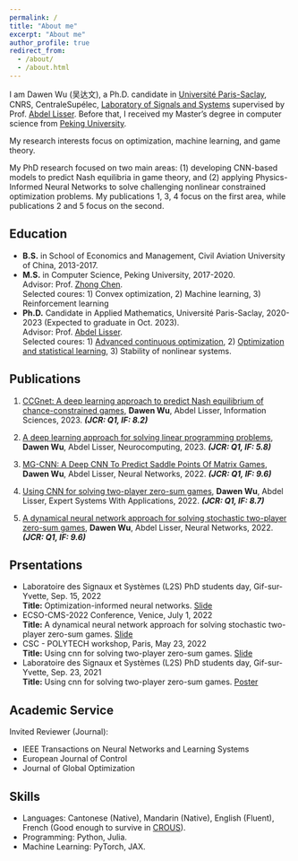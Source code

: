 ```yaml
---
permalink: /
title: "About me"
excerpt: "About me"
author_profile: true
redirect_from: 
  - /about/
  - /about.html
---
```


I am Dawen Wu (吴达文), a Ph.D. candidate in [Université Paris-Saclay](https://www.universite-paris-saclay.fr/), CNRS, CentraleSupélec, [Laboratory of
Signals and Systems](https://l2s.centralesupelec.fr/en/) supervised by Prof. [Abdel Lisser](https://l2s.centralesupelec.fr/u/lisser-abdel/). Before that, I received my Master’s degree in computer science from [Peking University](https://english.pku.edu.cn/). 

My research interests focus on optimization, machine learning, and game theory. 

My PhD research focused on two main areas: (1) developing CNN-based models to predict Nash equilibria in game theory, and (2) applying Physics-Informed Neural Networks to solve challenging nonlinear constrained optimization problems. My publications 1, 3, 4 focus on the first area, while publications 2 and 5 focus on the second.

## Education
* **B.S.** in School of Economics and Management, Civil Aviation University of China, 2013-2017.
* **M.S.** in Computer Science, Peking University, 2017-2020.  
            Advisor: Prof. [Zhong Chen](https://infosec.pku.edu.cn/zsxx/bszs/index.htm).   
            Selected coures: 1) Convex optimization, 2) Machine learning, 3) Reinforcement learning    
* **Ph.D.** Candidate in Applied Mathematics, Université Paris-Saclay, 2020-2023 (Expected to graduate in Oct. 2023).  
            Advisor: Prof. [Abdel Lisser](https://l2s.centralesupelec.fr/u/lisser-abdel/).  
            Selected coures: 1) [Advanced continuous optimization](https://who.rocq.inria.fr/Jean-Charles.Gilbert/ipp/optim.html), 2) [Optimization and statistical learning](https://www.di.ens.fr/~fbach/orsay2021.html), 3) Stability of nonlinear systems.

## Publications
1. [CCGnet: A deep learning approach to predict Nash equilibrium of chance-constrained games](https://www.sciencedirect.com/science/article/abs/pii/S0020025523000646), **Dawen Wu**, Abdel Lisser, Information Sciences, 2023. **_(JCR: Q1, IF: 8.2)_**

2. [A deep learning approach for solving linear programming problems](https://www.sciencedirect.com/science/article/abs/pii/S0925231222014412), **Dawen Wu**, Abdel Lisser, Neurocomputing, 2023. **_(JCR: Q1, IF: 5.8)_**
 
3. [MG-CNN: A Deep CNN To Predict Saddle Points Of Matrix Games](https://www.sciencedirect.com/science/article/abs/pii/S0893608022003586), **Dawen Wu**, Abdel Lisser, Neural Networks, 2022. **_(JCR: Q1, IF: 9.6)_**

4. [Using CNN for solving two-player zero-sum games](https://www.sciencedirect.com/science/article/abs/pii/S0957417422008648), **Dawen Wu**, Abdel Lisser, Expert Systems With Applications, 2022. **_(JCR: Q1, IF: 8.7)_**
 
5. [A dynamical neural network approach for solving stochastic two-player zero-sum games](https://www.sciencedirect.com/science/article/abs/pii/S0893608022001381), **Dawen Wu**, Abdel Lisser, Neural Networks, 2022. **_(JCR: Q1, IF: 9.6)_**



## Prsentations
* Laboratoire des Signaux et Systèmes (L2S) PhD students day, Gif-sur-Yvette, Sep. 15, 2022  
**Title:** Optimization-informed neural networks. [Slide](http://wuwudawen.github.io/files/slide4.pdf)
* ECSO-CMS-2022 Conference, Venice, July 1, 2022  
**Title:** A dynamical neural network approach for solving stochastic two-player zero-sum games. [Slide](http://wuwudawen.github.io/files/slide3.pdf)
* CSC - POLYTECH workshop, Paris, May 23, 2022  
**Title:**  Using cnn for solving two-player zero-sum games. [Slide](http://wuwudawen.github.io/files/slide2.pdf)
* Laboratoire des Signaux et Systèmes (L2S) PhD students day, Gif-sur-Yvette, Sep. 23, 2021  
**Title:**  Using cnn for solving two-player zero-sum games. [Poster](http://wuwudawen.github.io/files/poster1.pdf)

## Academic Service
<!-- * Invited Reviewer (Conference): IJCAI -->
Invited Reviewer (Journal): 
  * IEEE Transactions on Neural Networks and Learning Systems
  * European Journal of Control
  * Journal of Global Optimization



## Skills

* Languages: Cantonese (Native), Mandarin (Native), English (Fluent), French (Good enough to survive in [CROUS](https://www.crous-versailles.fr/restaurant/ru-centralesupelec-breguet/)).
* Programming: Python, Julia.
* Machine Learning: PyTorch, JAX.
